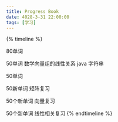 ```yaml
---
title: Progress Book
date: 4028-3-31 22:00:00
tags: [学习]
---
```


{% timeline %}

<!-- node 2023 年 4 月 24 日 -->
80单词
<!-- node 2023 年 4 月 25 日 -->
50单词
数学向量组的线性关系
java 字符串
<!-- node 2023 年 4 月 26 日 -->
50单词
<!-- node 2023 年 5 月 9 日 -->
50新单词
矩阵复习
<!-- node 2023 年 5 月 10 日 -->
50个新单词
向量复习
<!-- node 2023 年 5 月 11 日 -->
50个新单词
线性相关复习
{% endtimeline %}
